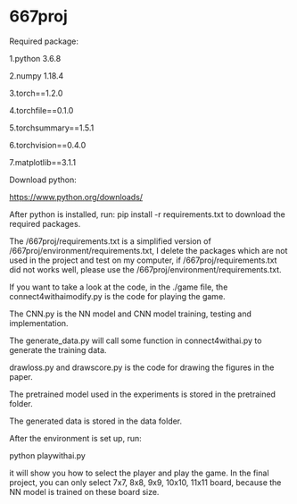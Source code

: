 # 667proj
Required package: 

1.python 3.6.8

2.numpy 1.18.4

3.torch==1.2.0

4.torchfile==0.1.0

5.torchsummary==1.5.1

6.torchvision==0.4.0

7.matplotlib==3.1.1

Download python:

https://www.python.org/downloads/


After python is installed, run: pip install -r requirements.txt to download the required packages.

The /667proj/requirements.txt is a simplified version of /667proj/environment/requirements.txt, I delete the packages which are not used in the project and test on my computer, if /667proj/requirements.txt did not works well, please use the /667proj/environment/requirements.txt.

If you want to take a look at the code, in the ./game file, the connect4withaimodify.py is the code for playing the game.

The CNN.py is the NN model and CNN model training, testing and implementation.

The generate_data.py will call some function in connect4withai.py to generate the training data.

drawloss.py and drawscore.py is the code for drawing the figures in the paper.

The pretrained model used in the experiments is stored in the pretrained folder.

The generated data is stored in the data folder.

After the environment is set up, run:

python playwithai.py

it will show you how to select the player and play the game. In the final project, you can only select 7x7, 8x8, 9x9, 10x10, 11x11 board, because the NN model is trained on these board size.
